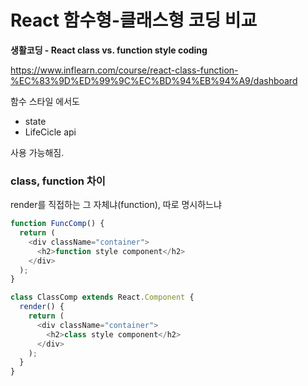 # React 함수형-클래스형 코딩 비교
**생활코딩 - React class vs. function style coding**

https://www.inflearn.com/course/react-class-function-%EC%83%9D%ED%99%9C%EC%BD%94%EB%94%A9/dashboard





함수 스타일 에서도 

- state
- LifeCicle api 

사용 가능해짐.


### class, function 차이 
render를 직접하는 그 자체냐(function), 따로 명시하느냐
``` react.js
function FuncComp() {
  return (
    <div className="container">
      <h2>function style component</h2>
    </div>
  );
}

class ClassComp extends React.Component {
  render() {
    return (
      <div className="container">
        <h2>class style component</h2>
      </div>
    );
  }
}
```


